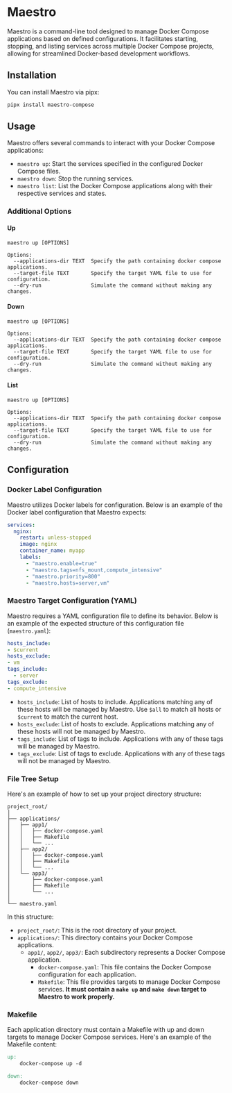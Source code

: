 # Maestro

Maestro is a command-line tool designed to manage Docker Compose applications based on defined configurations. It facilitates starting, stopping, and listing services across multiple Docker Compose projects, allowing for streamlined Docker-based development workflows.

## Installation

You can install Maestro via pipx:

```bash
pipx install maestro-compose
```

## Usage

Maestro offers several commands to interact with your Docker Compose applications:

- `maestro up`: Start the services specified in the configured Docker Compose files.
- `maestro down`: Stop the running services.
- `maestro list`: List the Docker Compose applications along with their respective services and states.

### Additional Options

#### Up
```
maestro up [OPTIONS]

Options:
  --applications-dir TEXT  Specify the path containing docker compose applications.
  --target-file TEXT       Specify the target YAML file to use for configuration.
  --dry-run                Simulate the command without making any changes.
```

#### Down
```
maestro up [OPTIONS]

Options:
  --applications-dir TEXT  Specify the path containing docker compose applications.
  --target-file TEXT       Specify the target YAML file to use for configuration.
  --dry-run                Simulate the command without making any changes.
```

#### List
```
maestro up [OPTIONS]

Options:
  --applications-dir TEXT  Specify the path containing docker compose applications.
  --target-file TEXT       Specify the target YAML file to use for configuration.
  --dry-run                Simulate the command without making any changes.
```

## Configuration

### Docker Label Configuration

Maestro utilizes Docker labels for configuration. Below is an example of the Docker label configuration that Maestro expects:

```yaml
services:
  nginx:
    restart: unless-stopped
    image: nginx
    container_name: myapp
    labels:
      - "maestro.enable=true"
      - "maestro.tags=nfs_mount,compute_intensive"
      - "maestro.priority=800"
      - "maestro.hosts=server,vm"
```

### Maestro Target Configuration (YAML)

Maestro requires a YAML configuration file to define its behavior. Below is an example of the expected structure of this configuration file (`maestro.yaml`):

```yaml
hosts_include:
- $current
hosts_exclude:
- vm
tags_include:
  - server
tags_exclude:
- compute_intensive
```
- `hosts_include`: List of hosts to include. Applications matching any of these hosts will be managed by Maestro. Use `$all` to match all hosts or `$current` to match the current host.
- `hosts_exclude`: List of hosts to exclude. Applications matching any of these hosts will not be managed by Maestro.
- `tags_include`: List of tags to include. Applications with any of these tags will be managed by Maestro.
- `tags_exclude`: List of tags to exclude. Applications with any of these tags will not be managed by Maestro.

### File Tree Setup

Here's an example of how to set up your project directory structure:

```
project_root/
│
├── applications/
│   ├── app1/
│   │   ├── docker-compose.yaml
│   │   ├── Makefile
│   │   └── ...
│   ├── app2/
│   │   ├── docker-compose.yaml
│   │   ├── Makefile
│   │   └── ...
│   └── app3/
│       ├── docker-compose.yaml
│       ├── Makefile
│       └── ...
│
└── maestro.yaml
```

In this structure:

- `project_root/`: This is the root directory of your project.
- `applications/`: This directory contains your Docker Compose applications.
  - `app1/`, `app2/`, `app3/`: Each subdirectory represents a Docker Compose application.
    - `docker-compose.yaml`: This file contains the Docker Compose configuration for each application.
    - `Makefile`: This file provides targets to manage Docker Compose services. **It must contain a `make up` and `make down` target to Maestro to work properly.**

### Makefile
Each application directory must contain a Makefile with up and down targets to manage Docker Compose services. Here's an example of the Makefile content:

```makefile
up:
    docker-compose up -d

down:
    docker-compose down
```